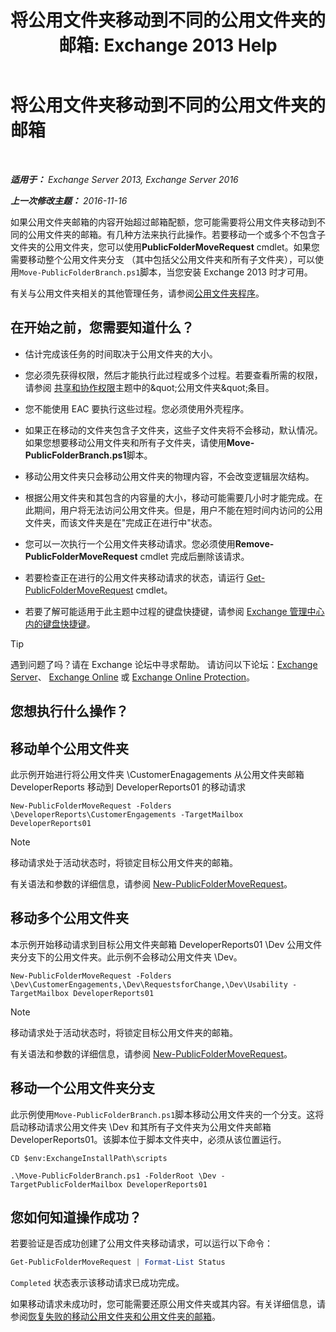 ﻿---
title: '将公用文件夹移动到不同的公用文件夹的邮箱: Exchange 2013 Help'
TOCTitle: 将公用文件夹移动到不同的公用文件夹的邮箱
ms:assetid: b8744934-a3cb-443e-acce-a9a6ca5d88f6
ms:mtpsurl: https://technet.microsoft.com/zh-cn/library/JJ906435(v=EXCHG.150)
ms:contentKeyID: 51408268
ms.date: 05/21/2018
mtps_version: v=EXCHG.150
ms.translationtype: MT
---

# 将公用文件夹移动到不同的公用文件夹的邮箱

 

_**适用于：** Exchange Server 2013, Exchange Server 2016_

_**上一次修改主题：** 2016-11-16_

如果公用文件夹邮箱的内容开始超过邮箱配额，您可能需要将公用文件夹移动到不同的公用文件夹的邮箱。有几种方法来执行此操作。若要移动一个或多个不包含子文件夹的公用文件夹，您可以使用**PublicFolderMoveRequest** cmdlet。如果您需要移动整个公用文件夹分支 （其中包括父公用文件夹和所有子文件夹），可以使用`Move-PublicFolderBranch.ps1`脚本，当您安装 Exchange 2013 时才可用。

有关与公用文件夹相关的其他管理任务，请参阅[公用文件夹程序](public-folder-procedures-exchange-2013-help.md)。

## 在开始之前，您需要知道什么？

  - 估计完成该任务的时间取决于公用文件夹的大小。

  - 您必须先获得权限，然后才能执行此过程或多个过程。若要查看所需的权限，请参阅 [共享和协作权限](sharing-and-collaboration-permissions-exchange-2013-help.md)主题中的\&quot;公用文件夹\&quot;条目。

  - 您不能使用 EAC 要执行这些过程。您必须使用外壳程序。

  - 如果正在移动的文件夹包含子文件夹，这些子文件夹将不会移动，默认情况。如果您想要移动公用文件夹和所有子文件夹，请使用**Move-PublicFolderBranch.ps1**脚本。

  - 移动公用文件夹只会移动公用文件夹的物理内容，不会改变逻辑层次结构。

  - 根据公用文件夹和其包含的内容量的大小，移动可能需要几小时才能完成。在此期间，用户将无法访问公用文件夹。但是，用户不能在短时间内访问的公用文件夹，而该文件夹是在"完成正在进行中"状态。

  - 您可以一次执行一个公用文件夹移动请求。您必须使用**Remove-PublicFolderMoveRequest** cmdlet 完成后删除该请求。

  - 若要检查正在进行的公用文件夹移动请求的状态，请运行 [Get-PublicFolderMoveRequest](https://technet.microsoft.com/zh-cn/library/jj878076\(v=exchg.150\)) cmdlet。

  - 若要了解可能适用于此主题中过程的键盘快捷键，请参阅 [Exchange 管理中心内的键盘快捷键](keyboard-shortcuts-in-the-exchange-admin-center-exchange-online-protection-help.md)。

> [!TIP]  
> 遇到问题了吗？请在 Exchange 论坛中寻求帮助。 请访问以下论坛：<a href="https://go.microsoft.com/fwlink/p/?linkid=60612">Exchange Server</a>、 <a href="https://go.microsoft.com/fwlink/p/?linkid=267542">Exchange Online</a> 或 <a href="https://go.microsoft.com/fwlink/p/?linkid=285351">Exchange Online Protection</a>。


## 您想执行什么操作？

## 移动单个公用文件夹

此示例开始进行将公用文件夹 \\CustomerEnagagements 从公用文件夹邮箱 DeveloperReports 移动到 DeveloperReports01 的移动请求

    New-PublicFolderMoveRequest -Folders \DeveloperReports\CustomerEngagements -TargetMailbox DeveloperReports01

> [!NOTE]  
> 移动请求处于活动状态时，将锁定目标公用文件夹的邮箱。


有关语法和参数的详细信息，请参阅 [New-PublicFolderMoveRequest](https://technet.microsoft.com/zh-cn/library/jj878081\(v=exchg.150\))。

## 移动多个公用文件夹

本示例开始移动请求到目标公用文件夹邮箱 DeveloperReports01 \\Dev 公用文件夹分支下的公用文件夹。此示例不会移动公用文件夹 \\Dev。

    New-PublicFolderMoveRequest -Folders \Dev\CustomerEngagements,\Dev\RequestsforChange,\Dev\Usability -TargetMailbox DeveloperReports01

> [!NOTE]  
> 移动请求处于活动状态时，将锁定目标公用文件夹的邮箱。


有关语法和参数的详细信息，请参阅 [New-PublicFolderMoveRequest](https://technet.microsoft.com/zh-cn/library/jj878081\(v=exchg.150\))。

## 移动一个公用文件夹分支

此示例使用`Move-PublicFolderBranch.ps1`脚本移动公用文件夹的一个分支。这将启动移动请求公用文件夹 \\Dev 和其所有子文件夹为公用文件夹邮箱 DeveloperReports01。该脚本位于脚本文件夹中，必须从该位置运行。

    CD $env:ExchangeInstallPath\scripts
    
    .\Move-PublicFolderBranch.ps1 -FolderRoot \Dev -TargetPublicFolderMailbox DeveloperReports01

## 您如何知道操作成功？

若要验证是否成功创建了公用文件夹移动请求，可以运行以下命令：

```powershell
Get-PublicFolderMoveRequest | Format-List Status
```

`Completed` 状态表示该移动请求已成功完成。

如果移动请求未成功时，您可能需要还原公用文件夹或其内容。有关详细信息，请参阅[恢复失败的移动公用文件夹和公用文件夹的邮箱](restore-public-folders-and-public-folder-mailboxes-from-failed-moves-exchange-2013-help.md)。

